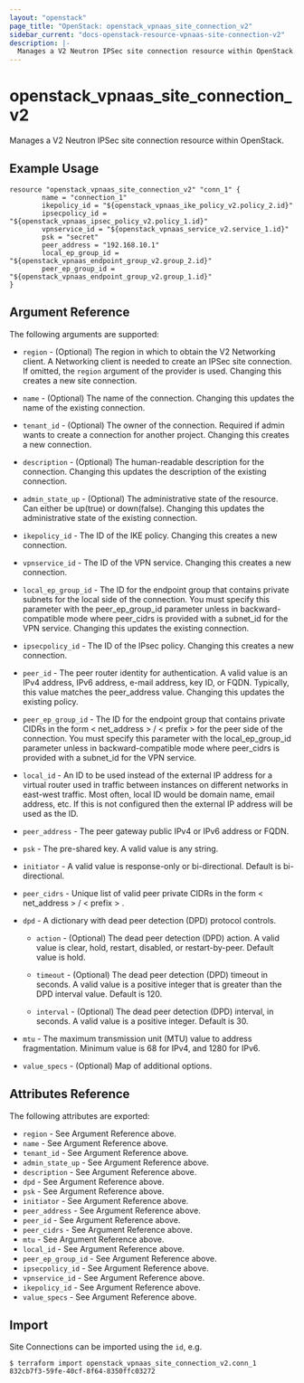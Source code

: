 ```yaml
---
layout: "openstack"
page_title: "OpenStack: openstack_vpnaas_site_connection_v2"
sidebar_current: "docs-openstack-resource-vpnaas-site-connection-v2"
description: |-
  Manages a V2 Neutron IPSec site connection resource within OpenStack.
---
```


# openstack\_vpnaas\_site\_connection\_v2

Manages a V2 Neutron IPSec site connection resource within OpenStack.

## Example Usage

```hcl
resource "openstack_vpnaas_site_connection_v2" "conn_1" {
  		name = "connection_1"
  		ikepolicy_id = "${openstack_vpnaas_ike_policy_v2.policy_2.id}"
  		ipsecpolicy_id = "${openstack_vpnaas_ipsec_policy_v2.policy_1.id}"
  		vpnservice_id = "${openstack_vpnaas_service_v2.service_1.id}"
  		psk = "secret"
  		peer_address = "192.168.10.1"
  		local_ep_group_id = "${openstack_vpnaas_endpoint_group_v2.group_2.id}"
  		peer_ep_group_id = "${openstack_vpnaas_endpoint_group_v2.group_1.id}"
}
```

## Argument Reference

The following arguments are supported:

* `region` - (Optional) The region in which to obtain the V2 Networking client.
    A Networking client is needed to create an IPSec site connection. If omitted, the
    `region` argument of the provider is used. Changing this creates a new
    site connection.

* `name` - (Optional) The name of the connection. Changing this updates the name of
    the existing connection.

* `tenant_id` - (Optional) The owner of the connection. Required if admin wants to
    create a connection for another project. Changing this creates a new connection.

* `description` - (Optional) The human-readable description for the connection.
    Changing this updates the description of the existing connection.

* `admin_state_up` - (Optional) The administrative state of the resource. Can either be up(true) or down(false).
    Changing this updates the administrative state of the existing connection.

* `ikepolicy_id` - The ID of the IKE policy. Changing this creates a new connection.

* `vpnservice_id` - The ID of the VPN service. Changing this creates a new connection.

* `local_ep_group_id` - The ID for the endpoint group that contains private subnets for the local side of the connection.
    You must specify this parameter with the peer_ep_group_id parameter unless
	in backward- compatible mode where peer_cidrs is provided with a subnet_id for the VPN service.
    Changing this updates the existing connection.
    
* `ipsecpolicy_id` - The ID of the IPsec policy. Changing this creates a new connection.

* `peer_id` - The peer router identity for authentication. A valid value is an IPv4 address, IPv6 address, e-mail address, key ID, or FQDN.
	Typically, this value matches the peer_address value.
	Changing this updates the existing policy.

* `peer_ep_group_id` - The ID for the endpoint group that contains private CIDRs in the form < net_address > / < prefix > for the peer side of the connection.
	You must specify this parameter with the local_ep_group_id parameter unless in backward-compatible mode
	where peer_cidrs is provided with a subnet_id for the VPN service.

* `local_id` - An ID to be used instead of the external IP address for a virtual router used in traffic between instances on different networks in east-west traffic.
	Most often, local ID would be domain name, email address, etc.
	If this is not configured then the external IP address will be used as the ID.

* `peer_address` - The peer gateway public IPv4 or IPv6 address or FQDN.

* `psk` - The pre-shared key. A valid value is any string.

* `initiator` - A valid value is response-only or bi-directional. Default is bi-directional.

* `peer_cidrs` - Unique list of valid peer private CIDRs in the form < net_address > / < prefix > .

* `dpd` - A dictionary with dead peer detection (DPD) protocol controls.
    - `action` - (Optional) The dead peer detection (DPD) action.
    	A valid value is clear, hold, restart, disabled, or restart-by-peer.
    	Default value is hold.
    
    - `timeout` - (Optional) The dead peer detection (DPD) timeout in seconds.
    	A valid value is a positive integer that is greater than the DPD interval value.
    	Default is 120.
    
    - `interval` - (Optional) The dead peer detection (DPD) interval, in seconds.
    	A valid value is a positive integer.
    	Default is 30.

* `mtu` -  The maximum transmission unit (MTU) value to address fragmentation.
	Minimum value is 68 for IPv4, and 1280 for IPv6.
	
* `value_specs` - (Optional) Map of additional options.

## Attributes Reference

The following attributes are exported:

* `region` - See Argument Reference above.
* `name` - See Argument Reference above.
* `tenant_id` - See Argument Reference above.
* `admin_state_up` - See Argument Reference above.
* `description` - See Argument Reference above.
* `dpd` - See Argument Reference above.
* `psk` - See Argument Reference above.
* `initiator` - See Argument Reference above.
* `peer_address` - See Argument Reference above.
* `peer_id` - See Argument Reference above.
* `peer_cidrs` - See Argument Reference above.
* `mtu` - See Argument Reference above.
* `local_id` - See Argument Reference above.
* `peer_ep_group_id` - See Argument Reference above.
* `ipsecpolicy_id` - See Argument Reference above.
* `vpnservice_id` - See Argument Reference above.
* `ikepolicy_id` - See Argument Reference above.
* `value_specs` - See Argument Reference above.

## Import

Site Connections can be imported using the `id`, e.g.

```
$ terraform import openstack_vpnaas_site_connection_v2.conn_1 832cb7f3-59fe-40cf-8f64-8350ffc03272
```
